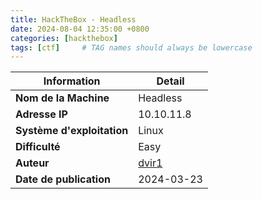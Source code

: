 ```yaml
---
title: HackTheBox - Headless
date: 2024-08-04 12:35:00 +0800
categories: [hackthebox]
tags: [ctf]     # TAG names should always be lowercase
---
```


| **Information**         | **Detail**                          |
|-------------------------|-------------------------------------|
| **Nom de la Machine**   | Headless                            |
| **Adresse IP**          | 10.10.11.8                          |
| **Système d'exploitation** | Linux                            |
| **Difficulté**          | Easy                                |
| **Auteur**              | [dvir1](https://app.hackthebox.com/users/1422414)                     |
| **Date de publication** | 2024-03-23                          |
